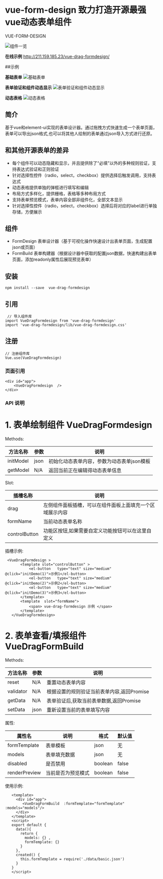 # vue-form-design 致力打造开源最强vue动态表单组件
VUE-FORM-DESIGN

![组件一览](https://s3.ax1x.com/2020/12/22/rr6Dw6.png "11.png")
 

 **在线示例**
 http://211.159.185.23/vue-drag-formdesign/

##示例

 **基础表单** 
 ![基础表单](https://s3.ax1x.com/2020/12/22/rrcpkT.gif "basic.gif")


 **表单验证和组件动态显示** 
![表单验证和组件动态显示](https://s3.ax1x.com/2020/12/22/rr6x00.gif "validator1.gif")


 **动态表格** 
![动态表格](https://s3.ax1x.com/2020/12/22/rrc9tU.gif "tablebatch.gif")


## 简介

基于vue和element-ui实现的表单设计器。通过拖拽方式快速生成一个表单页面，表单可以导出json格式,也可以将其他人绘制的表单通过json导入方式进行还原。

## 和其他开源表单的差异
 
- 每个组件可以动态隐藏和显示，并且提供除了“必填”以外的多种规则验证，支持表达式验证和正则验证
- 针对选择性控件（radio，select，checkbox）提供选择后触发调用，支持表达式
- 动态表格提供单独的弹框进行填写和编辑
- 布局方式多样化，提供栅格，表格等多种布局方式 
- 支持表单预览模式，表单内容全部非组件化，全部文本显示
- 针对选择性控件（radio，select，checkbox）选择后将对应的label进行单独存储，方便展示
 

## 组件
- FormDesign 表单设计器（基于可视化操作快速设计出表单页面，生成配置json或页面）
- FormBuild 表单构建器（根据设计器中获取的配置json数据，快速构建出表单页面，添加readonly属性后展现预览表单）


## 安装
```
npm install --save  vue-drag-formdesign 

```
## 引用
```
 // 导入组件库
import VueDragFormdesign from 'vue-drag-formdesign'
import 'vue-drag-formdesign/lib/vue-drag-formdesign.css'
```

## 注册
``` 
// 注册组件库
Vue.use(VueDragFormdesign) 

```

### 页面引用
```
<div id="app"> 
    <VueDragFormdesign  />
</div>
```
 
### API 说明
# 1. 表单绘制组件  VueDragFormdesign 

Methods:

|  方法名称 | 参数| 说明  |
|-----------|--------|-------------------------|
| initModel | json |  初始化动态表单内容，参数为动态表单json模板|
| getModel| N/A|  返回当前正在编辑得动态表单信息|


Slot:

|  插槽名称 | 说明  |
|-----------|-------------------------|
| drag |  左侧组件面板插槽，可以在组件面板上面填充一个区域展示内容|
| formName |  当前动态表单名称|
| controlButton | 功能区按钮,如果需要自定义功能按钮可以在这里自定义 |
 

 插槽示例:
 ```
  <VueDragFormdesign >
        <template slot="controlButton" >
            <el-button   type="text" size="medium"  @click="initDemo(1)">示例1</el-button>
            <el-button   type="text" size="medium"  @click="initDemo(2)">示例2</el-button>
            <el-button   type="text" size="medium"  @click="initDemo(3)">示例3</el-button>
        </template>
        <template  slot="formName">
            <span> vue-drag-formdesign 示例 </span>
        </template>
    </VueDragFormdesign> 
 ```

# 2. 表单查看/填报组件  VueDragFormBuild 

Methods:

|  方法名称 | 参数| 说明  |
|-----------|--------|-------------------------|
| reset | N/A |  重置动态表单内容|
| validator| N/A|  根据设置的规则验证当前表单内容,返回Promise|
| getData | N/A | 表单验证后,获取当前表单数据,返回Promise | 
| setData | json | 重新设置当前的表单填写内容 |


属性: 

| 属性名 | 说明 | 格式| 默认值 | 
|-----------|------------------------------|--------|----------|
| formTemplate | 表单模板 | json | 无 |
| models | 表单填充数据 | json | 无 |
| disabled | 是否禁用 | boolean | false |
| renderPreview | 当前是否为预览模式 | boolean | false |

 
 

 使用示例:
 ```
    <template>
      <div id="app"> 
         <VueDragFormBuild  :formTemplate="formTemplate" :models="models"/>
      </div>
    </template>
    <script>
    export default {
      data(){
        return {
          models: {} ,
          formTemplate: {}
        }
      },
      created() {
        this.formTemplate = require('./data/basic.json')
      }
    }
    </script>

 ```
